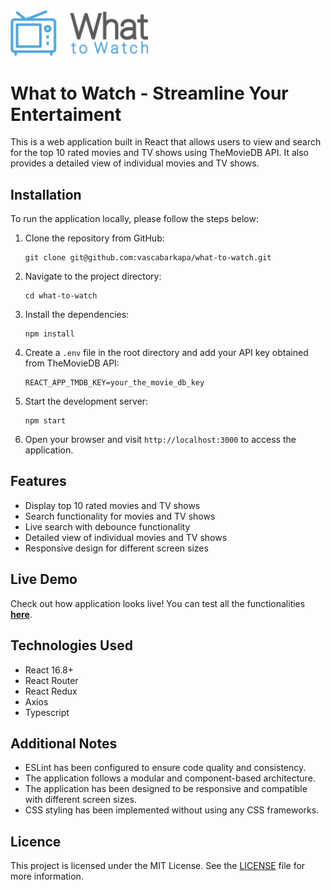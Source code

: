 <img src="src/assets/logo/w2w-logo.png" alt="W2W Logo" width="220">


# What to Watch - Streamline Your Entertaiment

This is a web application built in React that allows users to view and search for the top 10 rated movies and TV shows using TheMovieDB API. It also provides a detailed view of individual movies and TV shows.

## Installation

To run the application locally, please follow the steps below:

1. Clone the repository from GitHub:

   ```
   git clone git@github.com:vascabarkapa/what-to-watch.git
   ```

2. Navigate to the project directory:

   ```
   cd what-to-watch
   ```

3. Install the dependencies:

   ```
   npm install
   ```

4. Create a `.env` file in the root directory and add your API key obtained from TheMovieDB API:

   ```
   REACT_APP_TMDB_KEY=your_the_movie_db_key
   ```

5. Start the development server:

   ```
   npm start
   ```

6. Open your browser and visit `http://localhost:3000` to access the application.

## Features

- Display top 10 rated movies and TV shows
- Search functionality for movies and TV shows
- Live search with debounce functionality
- Detailed view of individual movies and TV shows
- Responsive design for different screen sizes

## Live Demo

Check out how application looks live! You can test all the functionalities [**here**](https://w2w-entertaiment.netlify.app/).

## Technologies Used

- React 16.8+
- React Router
- React Redux
- Axios
- Typescript

## Additional Notes

- ESLint has been configured to ensure code quality and consistency.
- The application follows a modular and component-based architecture.
- The application has been designed to be responsive and compatible with different screen sizes.
- CSS styling has been implemented without using any CSS frameworks.

## Licence

This project is licensed under the MIT License. See the [LICENSE](LICENSE) file for more information.